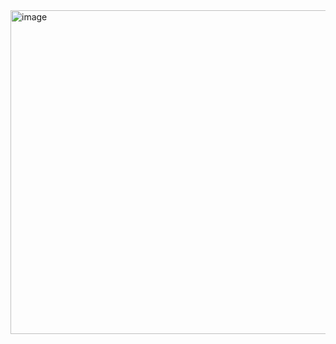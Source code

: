 <img width="756" height="518" alt="image" src="https://github.com/user-attachments/assets/17ae165b-0258-437f-af77-71d64f2c013c" />
